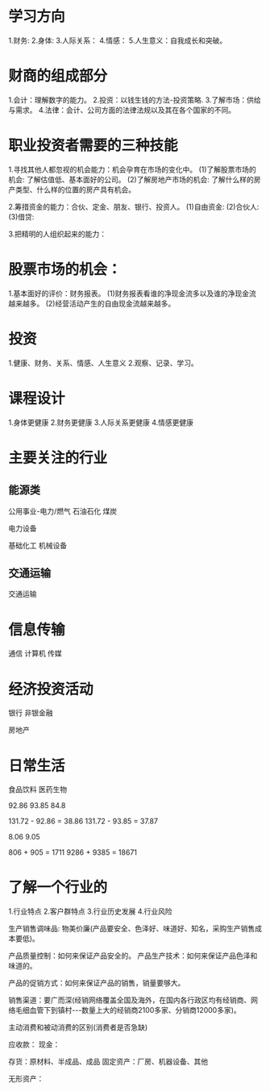 # 学习方向
1.财务: 
2.身体:
3.人际关系：
4.情感：
5.人生意义：自我成长和突破。

# 财商的组成部分
1.会计：理解数字的能力。
2.投资：以钱生钱的方法-投资策略.
3.了解市场：供给与需求。
4.法律：会计、公司方面的法律法规以及其在各个国家的不同。

# 职业投资者需要的三种技能
1.寻找其他人都忽视的机会能力：机会孕育在市场的变化中。
  (1)了解股票市场的机会: 了解估值低、基本面好的公司。
  (2)了解房地产市场的机会: 了解什么样的房产类型、什么样的位置的房产具有机会。

2.筹措资金的能力：合伙、定金、朋友、银行、投资人。
  (1)自由资金:
  (2)合伙人:
  (3)借贷:

3.把精明的人组织起来的能力：

# 股票市场的机会：
1.基本面好的评价：财务报表。
  (1)财务报表看谁的净现金流多以及谁的净现金流越来越多。
  (2)经营活动产生的自由现金流越来越多。

# 投资
1.健康、财务、关系、情感、人生意义 
2.观察、记录、学习。

# 课程设计
1.身体更健康
2.财务更健康
3.人际关系更健康
4.情感更健康

# 主要关注的行业
## 能源类
公用事业-电力/燃气
石油石化
煤炭

电力设备

基础化工
机械设备

## 交通运输
交通运输

# 信息传输
通信
计算机
传媒

# 经济投资活动
银行
非银金融

房地产

# 日常生活
食品饮料
医药生物


92.86 93.85
84.8

131.72 - 92.86 = 38.86
131.72 - 93.85 = 37.87

8.06  9.05

806 + 905 = 1711
9286 + 9385 = 18671

# 了解一个行业的
1.行业特点
2.客户群特点
3.行业历史发展
4.行业风险

生产销售调味品: 物美价廉(产品要安全、色泽好、味道好、知名，采购生产销售成本要低)。

产品质量控制：如何来保证产品安全的。
产品生产技术：如何来保证产品色泽和味道的。

产品的促销方式：如何来保证产品的销售，销量要够大。 

销售渠道：要广而深(经销网络覆盖全国及海外，在国内各行政区均有经销商、网络毛细血管下到镇村---数量上大的经销商2100多家、分销商12000多家)。

主动消费和被动消费的区别(消费者是否急缺)

应收款：
现金：

存货：原材料、半成品、成品
固定资产：厂房、机器设备、其他

无形资产：

# 


